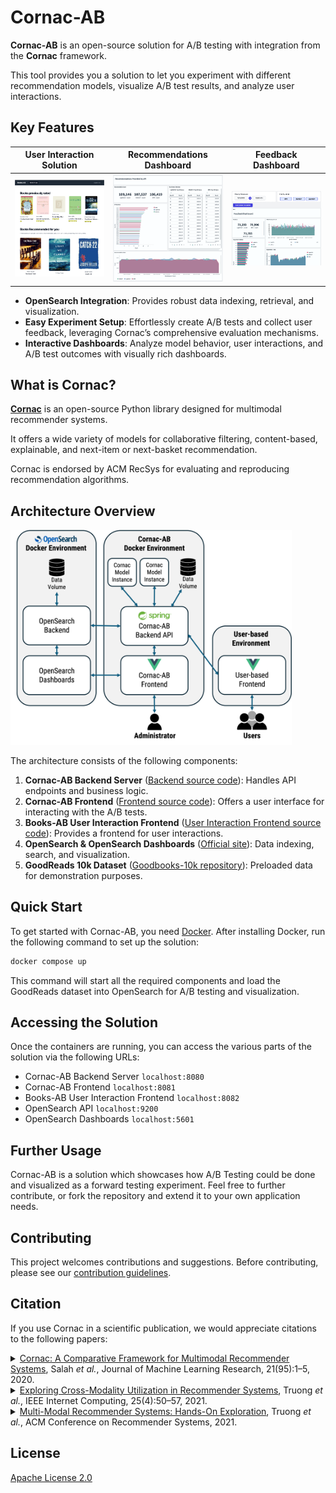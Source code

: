 # Cornac-AB

**Cornac-AB** is an open-source solution for A/B testing with integration from the **Cornac** framework.

This tool provides you a solution to let you experiment with different recommendation models, visualize A/B test results, and analyze user interactions.

## Key Features
| User Interaction Solution | Recommendations Dashboard | Feedback Dashboard |
|:------------------------:|:------------------------:|:------------------:|
| <img src="screenshots/demo.png" alt="demo" width="250"/> | <img src="screenshots/recommendation-dashboard.png" alt="recommendations" width="250"/> | <img src="screenshots/feedback-dashboard.png" alt="feedback" width="250"/> |

- **OpenSearch Integration**: Provides robust data indexing, retrieval, and visualization.
- **Easy Experiment Setup**: Effortlessly create A/B tests and collect user feedback, leveraging Cornac’s comprehensive evaluation mechanisms.
- **Interactive Dashboards**: Analyze model behavior, user interactions, and A/B test outcomes with visually rich dashboards.

## What is Cornac?
**[Cornac](https://github.com/preferredAI/cornac)** is an open-source Python library designed for multimodal recommender systems. 

It offers a wide variety of models for collaborative filtering, content-based, explainable, and next-item or next-basket recommendation.

Cornac is endorsed by ACM RecSys for evaluating and reproducing recommendation algorithms.

## Architecture Overview

<img src="screenshots/architecture-diagram.png" alt="architecture" width="450"/>

The architecture consists of the following components:

1. **Cornac-AB Backend Server** ([Backend source code](backend)): Handles API endpoints and business logic.
2. **Cornac-AB Frontend** ([Frontend source code](frontend)): Offers a user interface for interacting with the A/B tests.
3. **Books-AB User Interaction Frontend** ([User Interaction Frontend source code](democlient)): Provides a frontend for user interactions.
4. **OpenSearch & OpenSearch Dashboards** ([Official site](https://opensearch.org)): Data indexing, search, and visualization.
5. **GoodReads 10k Dataset** ([Goodbooks-10k repository](https://github.com/zygmuntz/goodbooks-10k)): Preloaded data for demonstration purposes.

## Quick Start

To get started with Cornac-AB, you need [Docker](https://www.docker.com/products/docker-desktop/). After installing Docker, run the following command to set up the solution:
```bash
docker compose up
```
This command will start all the required components and load the GoodReads dataset into OpenSearch for A/B testing and visualization.

## Accessing the Solution

Once the containers are running, you can access the various parts of the solution via the following URLs:
- Cornac-AB Backend Server `localhost:8080`
- Cornac-AB Frontend `localhost:8081`
- Books-AB User Interaction Frontend `localhost:8082`
- OpenSearch API `localhost:9200`
- OpenSearch Dashboards `localhost:5601`

## Further Usage

Cornac-AB is a solution which showcases how A/B Testing could be done and visualized as a forward testing experiment. Feel free to further contribute, or fork the repository and extend it to your own application needs.

## Contributing

This project welcomes contributions and suggestions. Before contributing, please see our [contribution guidelines](https://cornac.readthedocs.io/en/stable/developer/index.html).

## Citation

If you use Cornac in a scientific publication, we would appreciate citations to the following papers:

<details>
  <summary><a href="http://jmlr.org/papers/v21/19-805.html">Cornac: A Comparative Framework for Multimodal Recommender Systems</a>, Salah <i>et al.</i>, Journal of Machine Learning Research, 21(95):1–5, 2020.</summary>

  ```
  @article{salah2020cornac,
    title={Cornac: A Comparative Framework for Multimodal Recommender Systems},
    author={Salah, Aghiles and Truong, Quoc-Tuan and Lauw, Hady W},
    journal={Journal of Machine Learning Research},
    volume={21},
    number={95},
    pages={1--5},
    year={2020}
  }
  ```
</details>

<details>
  <summary><a href="https://ieeexplore.ieee.org/abstract/document/9354572">Exploring Cross-Modality Utilization in Recommender Systems</a>, Truong <i>et al.</i>, IEEE Internet Computing, 25(4):50–57, 2021.</summary>

  ```
  @article{truong2021exploring,
    title={Exploring Cross-Modality Utilization in Recommender Systems},
    author={Truong, Quoc-Tuan and Salah, Aghiles and Tran, Thanh-Binh and Guo, Jingyao and Lauw, Hady W},
    journal={IEEE Internet Computing},
    year={2021},
    publisher={IEEE}
  }
  ```
</details>

<details>
  <summary><a href="http://jmlr.org/papers/v21/19-805.html">Multi-Modal Recommender Systems: Hands-On Exploration</a>, Truong <i>et al.</i>, ACM Conference on Recommender Systems, 2021.</summary>

  ```
  @inproceedings{truong2021multi,
    title={Multi-modal recommender systems: Hands-on exploration},
    author={Truong, Quoc-Tuan and Salah, Aghiles and Lauw, Hady},
    booktitle={Fifteenth ACM Conference on Recommender Systems},
    pages={834--837},
    year={2021}
  }
  ```
</details>

## License

[Apache License 2.0](LICENSE)
